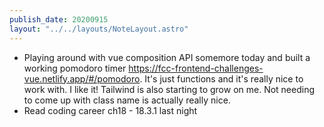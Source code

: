 ```yaml
---
publish_date: 20200915
layout: "../../layouts/NoteLayout.astro"
---
```

- Playing around with vue composition API somemore today and built a working pomodoro timer https://fcc-frontend-challenges-vue.netlify.app/#/pomodoro. It's just functions and it's really nice to work with. I like it! Tailwind is also starting to grow on me. Not needing to come up with class name is actually really nice.
- Read coding career ch18 - 18.3.1 last night

